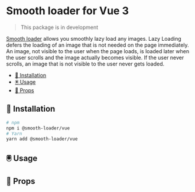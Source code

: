 # Smooth loader for Vue 3

> This package is in development

[Smooth loader](https://github.com/SerhiiCho/smooth-loader) allows you smoothly lazy load any images. Lazy Loading defers the loading of an image that is not needed on the page immediately. An image, not visible to the user when the page loads, is loaded later when the user scrolls and the image actually becomes visible. If the user never scrolls, an image that is not visible to the user never gets loaded.

- [🚀 Installation](#-installation)
- [🖲 Usage](#-usage)
- [🧬 Props](#-props)

## 🚀 Installation

```bash
# npm
npm i @smooth-loader/vue
# Yarn
yarn add @smooth-loader/vue
```


## 🖲 Usage


## 🧬 Props